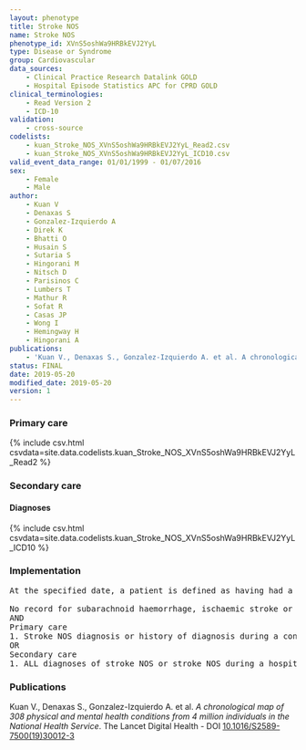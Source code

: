 ```yaml
---
layout: phenotype
title: Stroke NOS
name: Stroke NOS
phenotype_id: XVnS5oshWa9HRBkEVJ2YyL 
type: Disease or Syndrome
group: Cardiovascular
data_sources: 
    - Clinical Practice Research Datalink GOLD
    - Hospital Episode Statistics APC for CPRD GOLD
clinical_terminologies: 
    - Read Version 2
    - ICD-10
validation: 
    - cross-source
codelists: 
    - kuan_Stroke_NOS_XVnS5oshWa9HRBkEVJ2YyL_Read2.csv
    - kuan_Stroke_NOS_XVnS5oshWa9HRBkEVJ2YyL_ICD10.csv
valid_event_data_range: 01/01/1999 - 01/07/2016
sex: 
    - Female
    - Male
author: 
    - Kuan V
    - Denaxas S
    - Gonzalez-Izquierdo A
    - Direk K
    - Bhatti O
    - Husain S
    - Sutaria S
    - Hingorani M
    - Nitsch D
    - Parisinos C
    - Lumbers T
    - Mathur R
    - Sofat R
    - Casas JP
    - Wong I
    - Hemingway H
    - Hingorani A
publications: 
    - 'Kuan V., Denaxas S., Gonzalez-Izquierdo A. et al. A chronological map of 308 physical and mental health conditions from 4 million individuals in the National Health Service. The Lancet Digital Health - DOI: 10.1016/S2589-7500(19)30012-3' 
status: FINAL
date: 2019-05-20
modified_date: 2019-05-20
version: 1
---
```

### Primary care 
{% include csv.html csvdata=site.data.codelists.kuan_Stroke_NOS_XVnS5oshWa9HRBkEVJ2YyL_Read2 %}
### Secondary care 
#### Diagnoses 
{% include csv.html csvdata=site.data.codelists.kuan_Stroke_NOS_XVnS5oshWa9HRBkEVJ2YyL_ICD10 %}
### Implementation 
<pre>At the specified date, a patient is defined as having had a stroke NOS IF they meet the criteria for any of the following on or before the specified date. The earliest date on which the individual meets any of the following criteria on or before the specified date is defined as the first event date:

No record for subarachnoid haemorrhage, ischaemic stroke or intracerebral haemorrhage at any time on or before the specified date
AND
Primary care
1. Stroke NOS diagnosis or history of diagnosis during a consultation 
OR
Secondary care
1. ALL diagnoses of stroke NOS or stroke NOS during a hospitalization</pre> 
 
### Publications 
Kuan V., Denaxas S., Gonzalez-Izquierdo A. et al. _A chronological map of 308 physical and mental health conditions from 4 million individuals in the National Health Service_. The Lancet Digital Health - DOI <a href='https://www.thelancet.com/journals/landig/article/PIIS2589-7500(19)30012-3/fulltext'>10.1016/S2589-7500(19)30012-3</a>